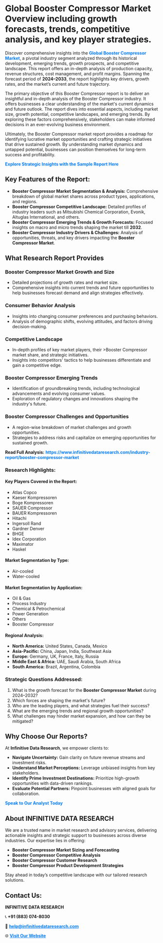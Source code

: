 <h1>Global Booster Compressor Market Overview including growth forecasts, trends, competitive analysis, and key player strategies.</h1>
<p>
Discover comprehensive insights into the 
<a href="https://www.infinitivedataresearch.com/industry-report/booster-compressor-market" rel="dofollow" style="color: #007BFF; text-decoration: none;"><strong>Global Booster Compressor Market</strong></a>, a pivotal industry segment analyzed through its historical development, emerging trends, growth prospects, and competitive landscape. This report offers an in-depth analysis of production capacity, revenue structures, cost management, and profit margins. Spanning the forecast period of <strong>2024–2033</strong>, the report highlights key drivers, growth rates, and the market’s current and future trajectory.
</p>
<p>
The primary objective of this Booster Compressor report is to deliver an insightful and in-depth analysis of the Booster Compressor industry. It offers businesses a clear understanding of the market's current dynamics and future outlook. The report dives into essential aspects, including market size, growth potential, competitive landscapes, and emerging trends. By exploring these factors comprehensively, stakeholders can make informed decisions in an ever-evolving business environment.
</p>
<p>
Ultimately, the Booster Compressor market report provides a roadmap for identifying lucrative market opportunities and crafting strategic initiatives that drive sustained growth. By understanding market dynamics and untapped potential, businesses can position themselves for long-term success and profitability.
</p>
<p>
<a href="https://www.infinitivedataresearch.com/request-sample/reportId=107810" style="color: #007BFF; text-decoration: none;"><strong>Explore Strategic Insights with the Sample Report Here</strong></a>
</p>

<h2>Key Features of the Report:</h2>
<ul>
<li><strong>Booster Compressor Market Segmentation & Analysis:</strong> Comprehensive breakdown of global market shares across product types, applications, and regions.</li>
<li><strong>Booster Compressor Competitive Landscape:</strong> Detailed profiles of industry leaders such as Mitsubishi Chemical Corporation, Evonik, Altuglas International, and others.</li>
<li><strong>Booster Compressor Emerging Trends & Growth Forecasts:</strong> Focused insights on macro and micro trends shaping the market till <strong>2032</strong>.</li>
<li><strong>Booster Compressor Industry Drivers & Challenges:</strong> Analysis of opportunities, threats, and key drivers impacting the <strong>Booster Compressor Market</strong>.</li>
</ul>

<h2>What Research Report Provides</h2>
<h3>Booster Compressor Market Growth and Size</h3>
<ul>
<li>Detailed projections of growth rates and market size.</li>
<li>Comprehensive insights into current trends and future opportunities to help businesses forecast demand and align strategies effectively.</li>
</ul>

<h3>Consumer Behavior Analysis</h3>
<ul>
<li>Insights into changing consumer preferences and purchasing behaviors.</li>
<li>Analysis of demographic shifts, evolving attitudes, and factors driving decision-making.</li>
</ul>

<h3>Competitive Landscape</h3>
<ul>
<li>In-depth profiles of key market players, their >Booster Compressor market share, and strategic initiatives.</li>
<li>Insights into competitors' tactics to help businesses differentiate and gain a competitive edge.</li>
</ul>

<h3>Booster Compressor Emerging Trends</h3>
<ul>
<li>Identification of groundbreaking trends, including technological advancements and evolving consumer values.</li>
<li>Exploration of regulatory changes and innovations shaping the industry's future.</li>
</ul>

<h3>Booster Compressor Challenges and Opportunities</h3>
<ul>
<li>A region-wise breakdown of market challenges and growth opportunities.</li>
<li>Strategies to address risks and capitalize on emerging opportunities for sustained growth.</li>
</ul>
<p><strong>Read Full Analysis:</strong> <a href="https://www.infinitivedataresearch.com/industry-report/booster-compressor-market" rel="dofollow" style="color: #007BFF; text-decoration: none;"><strong>https://www.infinitivedataresearch.com/industry-report/booster-compressor-market</strong></a></p>
<h3>Research Highlights:</h3>
<h4>Key Players Covered in the Report:</h4>
<ul><li>Atlas Copco</li><li>Kaeser Kompressoren</li><li>Boge Kompressoren</li><li>SAUER Compressor</li><li>BAUER Kompressoren</li><li>Hitachi</li><li>Ingersoll Rand</li><li>Gardner Denver</li><li>BHGE</li><li>Idex Corporation</li><li>Maximator</li><li>Haskel</li></ul>
<h4>Market Segmentation by Type:</h4>
<ul><li>Air-cooled</li><li>Water-cooled</li></ul>
<h4>Market Segmentation by Application:</h4>
<ul><li>Oil &amp; Gas</li><li>Process Industry</li><li>Chemical &amp; Petrochemical</li><li>Power Generation</li><li>Others</li><li>Booster Compressor</li></ul>

<h4>Regional Analysis:</h4>
<ul>
<li><strong>North America:</strong> United States, Canada, Mexico</li>
<li><strong>Asia-Pacific:</strong> China, Japan, India, Southeast Asia</li>
<li><strong>Europe:</strong> Germany, UK, France, Italy, Russia</li>
<li><strong>Middle East & Africa:</strong> UAE, Saudi Arabia, South Africa</li>
<li><strong>South America:</strong> Brazil, Argentina, Colombia</li>
</ul>

<h3>Strategic Questions Addressed:</h3>
<ol>
<li>What is the growth forecast for the <strong>Booster Compressor Market</strong> during 2024–2032?</li>
<li>Which forces are shaping the market's future?</li>
<li>Who are the leading players, and what strategies fuel their success?</li>
<li>What are the emerging trends and regional growth opportunities?</li>
<li>What challenges may hinder market expansion, and how can they be mitigated?</li>
</ol>

<h2>Why Choose Our Reports?</h2>
<p>At <strong>Infinitive Data Research</strong>, we empower clients to:</p>
<ul>
<li><strong>Navigate Uncertainty:</strong> Gain clarity on future revenue streams and investment risks.</li>
<li><strong>Understand Market Perceptions:</strong> Leverage unbiased insights from key stakeholders.</li>
<li><strong>Identify Prime Investment Destinations:</strong> Prioritize high-growth opportunities with data-driven rankings.</li>
<li><strong>Evaluate Potential Partners:</strong> Pinpoint businesses with aligned goals for collaboration.</li>
</ul>
<p><a href="https://www.infinitivedataresearch.com/industry-report/booster-compressor-market" rel="dofollow" style="color: #007BFF; text-decoration: none;"><strong>Speak to Our Analyst Today</strong></a></p>

<h2>About INFINITIVE DATA RESEARCH</h2>
<p>We are a trusted name in market research and advisory services, delivering actionable insights and strategic support to businesses across diverse industries. Our expertise lies in offering:</p>
<ul>
<li><strong>Booster Compressor Market Sizing and Forecasting</strong></li>
<li><strong>Booster Compressor Competitive Analysis</strong></li>
<li><strong>Booster Compressor Customer Research</strong></li>
<li><strong>Booster Compressor Product Development Strategies</strong></li>
</ul>
<p>Stay ahead in today’s competitive landscape with our tailored research solutions.</p>

<h2>Contact Us:</h2>
<p><strong>INFINITIVE DATA RESEARCH</strong></p>
<p>📞 <strong>+91 (883) 074-8030</strong></p>
<p>📧 <strong><a href="mailto:help@infinitivedataresearch.com" style="color: #007BFF;">help@infinitivedataresearch.com</a></strong></p>
<p>🌐 <strong><a href="https://www.infinitivedataresearch.com" rel="dofollow" style="color: #007BFF;">Visit Our Website</a></strong></p>